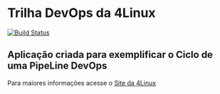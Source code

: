 # Trilha DevOps da 4Linux

<!-- Altere a Flag abaixo com sua URL do Travis -->
[![Build Status](https://travis-ci.org/guilherme1609/workshop-git.svg?branch=master)](https://travis-ci.org/guilherme1609/workshop-git)

## Aplicação criada para exemplificar o Ciclo de uma PipeLine DevOps


Para maiores informações acesse o [Site da 4Linux](https://www.4linux.com.br/cursos/devops)
